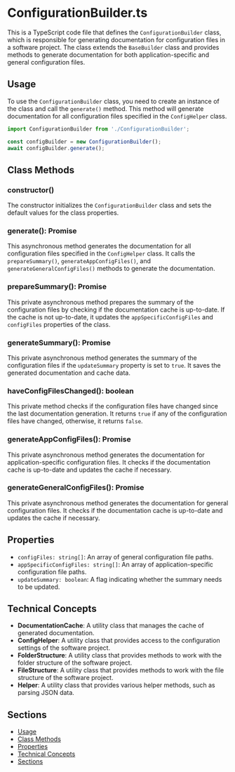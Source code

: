 # ConfigurationBuilder.ts

This is a TypeScript code file that defines the `ConfigurationBuilder` class, which is responsible for generating documentation for configuration files in a software project. The class extends the `BaseBuilder` class and provides methods to generate documentation for both application-specific and general configuration files.

## Usage

To use the `ConfigurationBuilder` class, you need to create an instance of the class and call the `generate()` method. This method will generate documentation for all configuration files specified in the `ConfigHelper` class.

```typescript
import ConfigurationBuilder from './ConfigurationBuilder';

const configBuilder = new ConfigurationBuilder();
await configBuilder.generate();
```

## Class Methods

### constructor()

The constructor initializes the `ConfigurationBuilder` class and sets the default values for the class properties.

### generate(): Promise<void>

This asynchronous method generates the documentation for all configuration files specified in the `ConfigHelper` class. It calls the `prepareSummary()`, `generateAppConfigFiles()`, and `generateGeneralConfigFiles()` methods to generate the documentation.

### prepareSummary(): Promise<void>

This private asynchronous method prepares the summary of the configuration files by checking if the documentation cache is up-to-date. If the cache is not up-to-date, it updates the `appSpecificConfigFiles` and `configFiles` properties of the class.

### generateSummary(): Promise<void>

This private asynchronous method generates the summary of the configuration files if the `updateSummary` property is set to `true`. It saves the generated documentation and cache data.

### haveConfigFilesChanged(): boolean

This private method checks if the configuration files have changed since the last documentation generation. It returns `true` if any of the configuration files have changed, otherwise, it returns `false`.

### generateAppConfigFiles(): Promise<void>

This private asynchronous method generates the documentation for application-specific configuration files. It checks if the documentation cache is up-to-date and updates the cache if necessary.

### generateGeneralConfigFiles(): Promise<void>

This private asynchronous method generates the documentation for general configuration files. It checks if the documentation cache is up-to-date and updates the cache if necessary.

## Properties

- `configFiles: string[]`: An array of general configuration file paths.
- `appSpecificConfigFiles: string[]`: An array of application-specific configuration file paths.
- `updateSummary: boolean`: A flag indicating whether the summary needs to be updated.

## Technical Concepts

- **DocumentationCache**: A utility class that manages the cache of generated documentation.
- **ConfigHelper**: A utility class that provides access to the configuration settings of the software project.
- **FolderStructure**: A utility class that provides methods to work with the folder structure of the software project.
- **FileStructure**: A utility class that provides methods to work with the file structure of the software project.
- **Helper**: A utility class that provides various helper methods, such as parsing JSON data.

## Sections

- [Usage](#usage)
- [Class Methods](#class-methods)
- [Properties](#properties)
- [Technical Concepts](#technical-concepts)
- [Sections](#sections)